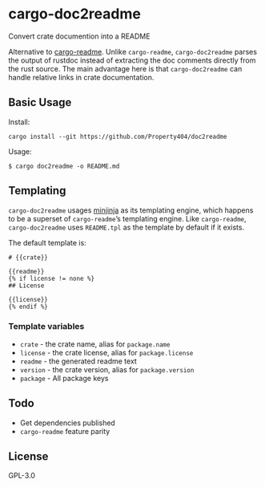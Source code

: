 # cargo-doc2readme

Convert crate documention into a README

Alternative to [cargo-readme](https://docs.rs/cargo-readme). Unlike `cargo-readme`,
`cargo-doc2readme` parses the output of rustdoc instead of extracting the doc comments directly
from the rust source. The main advantage here is that `cargo-doc2readme` can handle relative
links in crate documentation.

## Basic Usage

Install:

```shell
cargo install --git https://github.com/Property404/doc2readme
```

Usage:

```shell
$ cargo doc2readme -o README.md
```

## Templating

`cargo-doc2readme` usages [minjinja](https://docs.rs/minijinja) as its
templating engine, which happens to be a superset of `cargo-readme`’s templating engine. Like
`cargo-readme`, `cargo-doc2readme` uses `README.tpl` as the template by default if it exists.

The default template is:

```jinja
# {{crate}}

{{readme}}
{% if license != none %}
## License

{{license}}
{% endif %}
```

### Template variables

* `crate` - the crate name, alias for `package.name`
* `license` - the crate license, alias for `package.license`
* `readme` - the generated readme text
* `version` - the crate version, alias for `package.version`
* `package` - All package keys

## Todo

* Get dependencies published
* `cargo-readme` feature parity


## License

GPL-3.0
